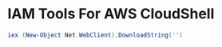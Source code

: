 # IAM Tools For AWS CloudShell

```powershell
iex (New-Object Net.WebClient).DownloadString('')
```

